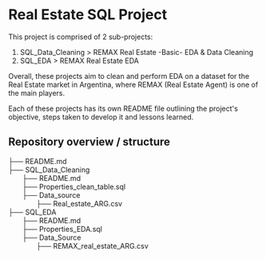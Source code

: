 # Real Estate SQL Project

This project is comprised of 2 sub-projects:

1. SQL_Data_Cleaning > REMAX Real Estate -Basic- EDA & Data Cleaning
2. SQL_EDA > REMAX Real Estate EDA

Overall, these projects aim to clean and perform EDA on a dataset for the Real Estate market in Argentina, where REMAX (Real Estate Agent) is one of the main players.

Each of these projects has its own README file outlining the project's objective, steps taken to develop it and lessons learned.

## Repository overview / structure

├── README.md\
├── SQL_Data_Cleaning\
&emsp;&emsp;├── README.md\
&emsp;&emsp;├── Properties_clean_table.sql\
&emsp;&emsp;├── Data_source\
&emsp;&emsp;&emsp;&emsp;├── Real_estate_ARG.csv\
├── SQL_EDA\
&emsp;&emsp;├── README.md\
&emsp;&emsp;├── Properties_EDA.sql\
&emsp;&emsp;├── Data_Source\
&emsp;&emsp;&emsp;&emsp;├── REMAX_real_estate_ARG.csv
